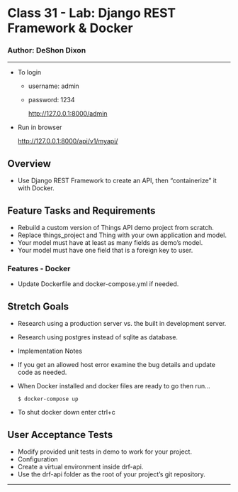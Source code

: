 # Class 31 - Lab: Django REST Framework & Docker

### Author: DeShon Dixon

---
- To login
  - username: admin
  - password: 1234
  

    http://127.0.0.1:8000/admin

- Run in browser


    http://127.0.0.1:8000/api/v1/myapi/

## Overview

- Use Django REST Framework to create an API, then “containerize” it with Docker.

## Feature Tasks and Requirements

- Rebuild a custom version of Things API demo project from scratch.
- Replace things_project and Thing with your own application and model.
- Your model must have at least as many fields as demo’s model.
- Your model must have one field that is a foreign key to user.

### Features - Docker

- Update Dockerfile and docker-compose.yml if needed.

## Stretch Goals

- Research using a production server vs. the built in development server.
- Research using postgres instead of sqlite as database.
- Implementation Notes
- If you get an allowed host error examine the bug details and update code as needed.
- When Docker installed and docker files are ready to go then run…

      $ docker-compose up

- To shut docker down enter ctrl+c

## User Acceptance Tests

- Modify provided unit tests in demo to work for your project.
- Configuration
- Create a virtual environment inside drf-api.
- Use the drf-api folder as the root of your project’s git repository.

---